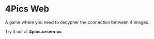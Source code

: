 # 4Pics Web

A game where you need to decypher the connection between 4 images.

Try it out at **4pics.ursem.cc**
